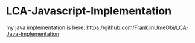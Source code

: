 # LCA-Javascript-Implementation


my java implementation is here:
https://github.com/FranklinUmeObi/LCA-Java-Implementation
